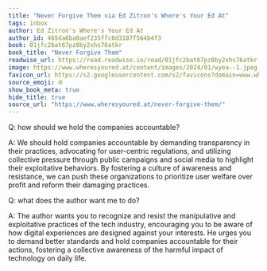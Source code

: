 ```yaml
---
title: "Never Forgive Them via Ed Zitron's Where's Your Ed At"
tags: inbox
author: Ed Zitron's Where's Your Ed At
author_id: 465da6ba8aef235ffc0d3187f564b4f3
book: 01jfc2bat67pz8by2xhs76atkr
book_title: "Never Forgive Them"
readwise_url: https://read.readwise.io/read/01jfc2bat67pz8by2xhs76atkr
image: https://www.wheresyoured.at/content/images/2024/01/wyea--1.jpeg
favicon_url: https://s2.googleusercontent.com/s2/favicons?domain=www.wheresyoured.at
source_emoji: 🌐
show_book_meta: true
hide_title: true
source_url: "https://www.wheresyoured.at/never-forgive-them/"
---
```


Q: how should we hold the companies accountable?  

A: We should hold companies accountable by demanding transparency in their practices, advocating for user-centric regulations, and utilizing collective pressure through public campaigns and social media to highlight their exploitative behaviors. By fostering a culture of awareness and resistance, we can push these organizations to prioritize user welfare over profit and reform their damaging practices.

Q: what does the author want me to do?  

A: The author wants you to recognize and resist the manipulative and exploitative practices of the tech industry, encouraging you to be aware of how digital experiences are designed against your interests. He urges you to demand better standards and hold companies accountable for their actions, fostering a collective awareness of the harmful impact of technology on daily life.